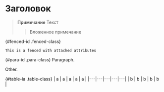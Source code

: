 # Заголовок

> **Примечание**
> Текст
> > Вложенное примечание

{#fenced-id .fenced-class}
```
This is a fenced with attached attributes
``` 

{#para-id .para-class}
Paragraph.

Other.

{#table-ia .table-class}
| a  | a  | a  | a  |  a |
|---|---|---|---|---|
| b  | b  | b  | b  | b  |
